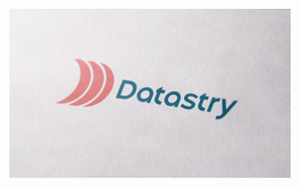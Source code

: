 <a href="https://datastry.io"><img src="https://raw.githubusercontent.com/datastryio/press-kit/main/3D%20mockups/3d1.jpg" alt="Datastry" /></a>